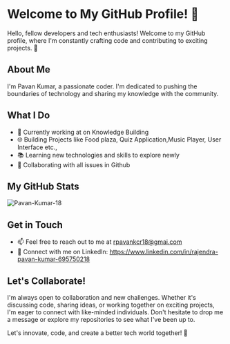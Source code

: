 # Welcome to My GitHub Profile! 👋

Hello, fellow developers and tech enthusiasts! Welcome to my GitHub profile, where I'm constantly crafting code and contributing to exciting projects. 🚀

## About Me

I'm Pavan Kumar, a passionate coder.  I'm dedicated to pushing the boundaries of technology and sharing my knowledge with the community.

## What I Do

- 💼 Currently working at on Knowledge Building
- 🌐 Building Projects like Food plaza, Quiz Application,Music Player, User Interface etc.,
- 📚 Learning  new technologies and skills to explore newly
- 🤝 Collaborating with all issues in Github

## My GitHub Stats

![Pavan-Kumar-18](https://github.com/Pavan-Kumar-18)

## Get in Touch

- 📫 Feel free to reach out to me at rpavankcr18@gmai.com
- 📱 Connect with me on LinkedIn: https://www.linkedin.com/in/rajendra-pavan-kumar-695750218

## Let's Collaborate!

I'm always open to collaboration and new challenges. Whether it's discussing code, sharing ideas, or working together on exciting projects, I'm eager to connect with like-minded individuals. Don't hesitate to drop me a message or explore my repositories to see what I've been up to.

Let's innovate, code, and create a better tech world together! 🌟

